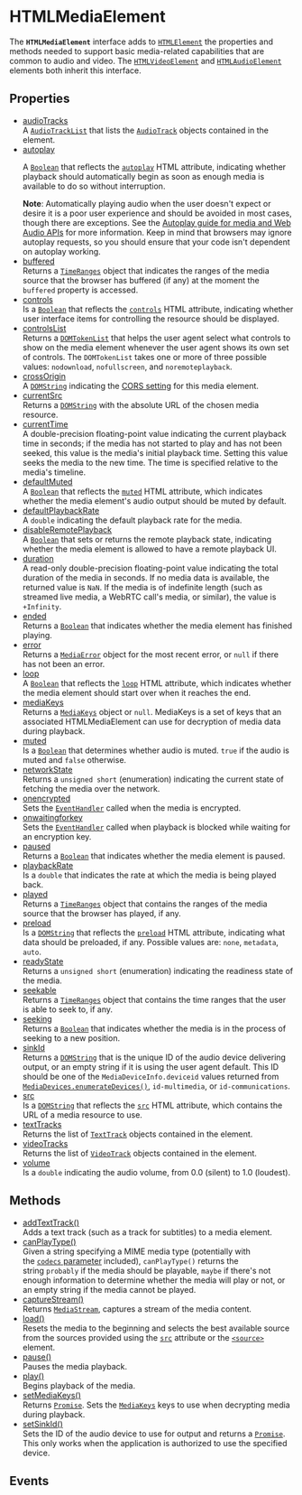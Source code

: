# HTMLMediaElement

<div class='overview'><span class="seoSummary">The <strong><code>HTMLMediaElement</code></strong> interface adds to <a href="/en-US/docs/Web/API/HTMLElement" title="The HTMLElement interface represents any HTML element. Some elements directly implement this interface, while others implement it via an interface that inherits it."><code>HTMLElement</code></a> the properties and methods needed to support basic media-related capabilities that are common to audio and video.</span> The <a href="/en-US/docs/Web/API/HTMLVideoElement" title="The HTMLVideoElement interface provides special properties and methods for manipulating video objects. It also inherits properties and methods of HTMLMediaElement and HTMLElement."><code>HTMLVideoElement</code></a> and <a href="/en-US/docs/Web/API/HTMLAudioElement" title="The HTMLAudioElement interface provides access to the properties of <audio> elements, as well as methods to manipulate them."><code>HTMLAudioElement</code></a> elements both inherit this interface.</div>

## Properties

<ul class="items properties">
  <li>
    <a href="">audioTracks</a>
    <div>A <a href="/en-US/docs/Web/API/AudioTrackList" title="The AudioTrackList interface is used to represent a list of the audio tracks contained within a given HTML media element, with each track represented by a separate AudioTrack object in the list."><code>AudioTrackList</code></a> that lists the <a href="/en-US/docs/Web/API/AudioTrack" title="The AudioTrack interface represents a single audio track from one of the HTML media elements, <audio> or <video>. "><code>AudioTrack</code></a> objects contained in the element.</div>
  </li>
  <li>
    <a href="">autoplay</a>
    <div>
 <p>A <a href="/en-US/docs/Web/JavaScript/Reference/Global_Objects/Boolean" title="The Boolean object is an object wrapper for a boolean value."><code>Boolean</code></a> that reflects the <code><a href="/en-US/docs/Web/HTML/Element/video#attr-autoplay">autoplay</a></code> HTML attribute, indicating whether playback should automatically begin as soon as enough media is available to do so without interruption.</p>
 <div class="note"><strong>Note</strong>: Automatically playing audio when the user doesn't expect or desire it is a poor user experience and should be avoided in most cases, though there are exceptions. See the <a href="/en-US/docs/Web/Media/Autoplay_guide">Autoplay guide for media and Web Audio APIs</a> for more information. Keep in mind that browsers may ignore autoplay requests, so you should ensure that your code isn't dependent on autoplay working.</div>
 </div>
  </li>
  <li>
    <a href="">buffered</a>
    <div>Returns a <a href="/en-US/docs/Web/API/TimeRanges" title="The TimeRanges interface is used to represent a set of time ranges, primarily for the purpose of tracking which portions of media have been buffered when loading it for use by the <audio> and <video>&nbsp;elements."><code>TimeRanges</code></a> object that indicates the ranges of the media source that the browser has buffered (if any) at the moment the <code>buffered</code> property is accessed.</div>
  </li>
  <li>
    <a href="">controls</a>
    <div>Is a <a href="/en-US/docs/Web/JavaScript/Reference/Global_Objects/Boolean" title="The Boolean object is an object wrapper for a boolean value."><code>Boolean</code></a> that reflects the <code><a href="/en-US/docs/Web/HTML/Element/video#attr-controls">controls</a></code> HTML attribute, indicating whether user interface items for controlling the resource should be displayed.</div>
  </li>
  <li>
    <a href="">controlsList</a>
    <div>Returns a <a href="/en-US/docs/Web/API/DOMTokenList" title="The DOMTokenList interface represents a set of space-separated tokens. Such a set is returned by Element.classList, HTMLLinkElement.relList, HTMLAnchorElement.relList, HTMLAreaElement.relList, HTMLIframeElement.sandbox, or HTMLOutputElement.htmlFor. It is indexed beginning with 0 as with JavaScript Array objects. DOMTokenList is always case-sensitive."><code>DOMTokenList</code></a> that helps the user agent select what controls to show on the media element whenever the user agent shows its own set of controls. The <code>DOMTokenList</code> takes one or more of three possible values: <code>nodownload</code>, <code>nofullscreen</code>, and <code>noremoteplayback</code>.</div>
  </li>
  <li>
    <a href="">crossOrigin</a>
    <div>A <a href="/en-US/docs/Web/API/DOMString" title="DOMString is a UTF-16 String. As JavaScript already uses such strings, DOMString is mapped directly to a String."><code>DOMString</code></a> indicating the <a href="/en-US/docs/Web/HTML/CORS_settings_attributes">CORS setting</a> for this media element.</div>
  </li>
  <li>
    <a href="">currentSrc</a>
    <div>Returns a <a href="/en-US/docs/Web/API/DOMString" title="DOMString is a UTF-16 String. As JavaScript already uses such strings, DOMString is mapped directly to a String."><code>DOMString</code></a> with the absolute URL of the chosen media resource.</div>
  </li>
  <li>
    <a href="">currentTime</a>
    <div>A double-precision floating-point value indicating the current playback time in seconds; if the media has not started to play and has not been seeked, this value is the media's initial playback time. Setting this value seeks the media to the new time. The time is specified relative to the media's timeline.</div>
  </li>
  <li>
    <a href="">defaultMuted</a>
    <div>A <a href="/en-US/docs/Web/JavaScript/Reference/Global_Objects/Boolean" title="The Boolean object is an object wrapper for a boolean value."><code>Boolean</code></a> that reflects the <code><a href="/en-US/docs/Web/HTML/Element/video#attr-muted">muted</a></code> HTML attribute, which indicates whether the media element's audio output should be muted by default.</div>
  </li>
  <li>
    <a href="">defaultPlaybackRate</a>
    <div>A <code>double</code> indicating the default playback rate for the media.</div>
  </li>
  <li>
    <a href="">disableRemotePlayback</a>
    <div>A <a href="/en-US/docs/Web/JavaScript/Reference/Global_Objects/Boolean" title="The Boolean object is an object wrapper for a boolean value."><code>Boolean</code></a> that sets or returns the remote playback state, indicating whether the media element is allowed to have a remote playback UI.</div>
  </li>
  <li>
    <a href="">duration</a>
    <div>A read-only double-precision floating-point value indicating the total duration of the media in seconds. If no media data is available, the returned value is <code>NaN</code>. If the media is of indefinite length (such as streamed live media, a WebRTC call's media, or similar), the value is <code>+Infinity</code>.</div>
  </li>
  <li>
    <a href="">ended</a>
    <div>Returns a <a href="/en-US/docs/Web/JavaScript/Reference/Global_Objects/Boolean" title="The Boolean object is an object wrapper for a boolean value."><code>Boolean</code></a> that indicates whether the media element has finished playing.</div>
  </li>
  <li>
    <a href="">error</a>
    <div>Returns a <a href="/en-US/docs/Web/API/MediaError" title="The MediaError interface represents an error which occurred while handling media in an HTML media element based on HTMLMediaElement, such as <audio> or <video>."><code>MediaError</code></a> object for the most recent error, or <code>null</code> if there has not been an error.</div>
  </li>
  <li>
    <a href="">loop</a>
    <div>A <a href="/en-US/docs/Web/JavaScript/Reference/Global_Objects/Boolean" title="The Boolean object is an object wrapper for a boolean value."><code>Boolean</code></a> that reflects the <code><a href="/en-US/docs/Web/HTML/Element/video#attr-loop">loop</a></code> HTML attribute, which indicates whether the media element should start over when it reaches the end.</div>
  </li>
  <li>
    <a href="">mediaKeys</a>
    <div>Returns a <a href="/en-US/docs/Web/API/MediaKeys" title="The MediaKeys interface of EncryptedMediaExtensions API represents a set of keys that an associated HTMLMediaElement can use for decryption of media data during playback."><code>MediaKeys</code></a> object or <code>null</code>. MediaKeys is a set of keys that an associated HTMLMediaElement can use for decryption of media data during playback.</div>
  </li>
  <li>
    <a href="">muted</a>
    <div>Is a <a href="/en-US/docs/Web/JavaScript/Reference/Global_Objects/Boolean" title="The Boolean object is an object wrapper for a boolean value."><code>Boolean</code></a> that determines whether audio is muted. <code>true</code> if the audio is muted and <code>false</code> otherwise.</div>
  </li>
  <li>
    <a href="">networkState</a>
    <div>Returns a <code>unsigned short</code> (enumeration) indicating the current state of fetching the media over the network.</div>
  </li>
  <li>
    <a href="">onencrypted</a>
    <div>Sets the <a href="/en-US/docs/Web/API/EventHandler" title="REDIRECT DOM event handlers"><code>EventHandler</code></a> called when the media is encrypted.</div>
  </li>
  <li>
    <a href="">onwaitingforkey</a>
    <div>Sets the <a href="/en-US/docs/Web/API/EventHandler" title="REDIRECT DOM event handlers"><code>EventHandler</code></a> called when playback is blocked while waiting for an encryption key.</div>
  </li>
  <li>
    <a href="">paused</a>
    <div>Returns a <a href="/en-US/docs/Web/JavaScript/Reference/Global_Objects/Boolean" title="The Boolean object is an object wrapper for a boolean value."><code>Boolean</code></a> that indicates whether the media element is paused.</div>
  </li>
  <li>
    <a href="">playbackRate</a>
    <div>Is a <code>double</code> that indicates the rate at which the media is being played back.</div>
  </li>
  <li>
    <a href="">played</a>
    <div>Returns a <a href="/en-US/docs/Web/API/TimeRanges" title="The TimeRanges interface is used to represent a set of time ranges, primarily for the purpose of tracking which portions of media have been buffered when loading it for use by the <audio> and <video>&nbsp;elements."><code>TimeRanges</code></a> object that contains the ranges of the media source that the browser has played, if any.</div>
  </li>
  <li>
    <a href="">preload</a>
    <div>Is a <a href="/en-US/docs/Web/API/DOMString" title="DOMString is a UTF-16 String. As JavaScript already uses such strings, DOMString is mapped directly to a String."><code>DOMString</code></a> that reflects the <code><a href="/en-US/docs/Web/HTML/Element/video#attr-preload">preload</a></code> HTML attribute, indicating what data should be preloaded, if any. Possible values are: <code>none</code>, <code>metadata</code>, <code>auto</code>.</div>
  </li>
  <li>
    <a href="">readyState</a>
    <div>Returns a <code>unsigned short</code> (enumeration) indicating the readiness state of the media.</div>
  </li>
  <li>
    <a href="">seekable</a>
    <div>Returns a <a href="/en-US/docs/Web/API/TimeRanges" title="The TimeRanges interface is used to represent a set of time ranges, primarily for the purpose of tracking which portions of media have been buffered when loading it for use by the <audio> and <video>&nbsp;elements."><code>TimeRanges</code></a> object that contains the time ranges that the user is able to seek to, if any.</div>
  </li>
  <li>
    <a href="">seeking</a>
    <div>Returns a <a href="/en-US/docs/Web/JavaScript/Reference/Global_Objects/Boolean" title="The Boolean object is an object wrapper for a boolean value."><code>Boolean</code></a> that indicates whether the media is in the process of seeking to a new position.</div>
  </li>
  <li>
    <a href="">sinkId</a>
    <div>Returns a <a href="/en-US/docs/Web/API/DOMString" title="DOMString is a UTF-16 String. As JavaScript already uses such strings, DOMString is mapped directly to a String."><code>DOMString</code></a> that is the unique ID of the audio device delivering output, or an empty string if it is using the user agent default. This ID should be one of the <code>MediaDeviceInfo.deviceid</code> values returned from <a href="/en-US/docs/Web/API/MediaDevices/enumerateDevices" title="The MediaDevices method enumerateDevices() requests a list of the available media input and output devices, such as microphones, cameras, headsets, and so forth."><code>MediaDevices.enumerateDevices()</code></a>, <code>id-multimedia</code>, or <code>id-communications</code>.</div>
  </li>
  <li>
    <a href="">src</a>
    <div>Is a <a href="/en-US/docs/Web/API/DOMString" title="DOMString is a UTF-16 String. As JavaScript already uses such strings, DOMString is mapped directly to a String."><code>DOMString</code></a> that reflects the <code><a href="/en-US/docs/Web/HTML/Element/video#attr-src">src</a></code> HTML attribute, which contains the URL of a media resource to use.</div>
  </li>
  <li>
    <a href="">textTracks</a>
    <div>Returns the list of <a href="/en-US/docs/Web/API/TextTrack" title="This interface also inherits properties from EventTarget."><code>TextTrack</code></a> objects contained in the element.</div>
  </li>
  <li>
    <a href="">videoTracks</a>
    <div>Returns the list of <a href="/en-US/docs/Web/API/VideoTrack" title="The VideoTrack interface represents a single video track from a <video> element."><code>VideoTrack</code></a> objects contained in the element.</div>
  </li>
  <li>
    <a href="">volume</a>
    <div>Is a <code>double</code> indicating the audio volume, from 0.0 (silent) to 1.0 (loudest).</div>
  </li>
</ul>

## Methods

<ul class="items methods">
  <li>
    <a href="">addTextTrack()</a>
    <div>Adds a text track (such as a track for subtitles) to a media element.</div>
  </li>
  <li>
    <a href="">canPlayType()</a>
    <div>Given a string specifying a MIME media type (potentially with the&nbsp;<a href="/en-US/docs/Web/Media/Formats/codecs_parameter"><code>codecs</code>&nbsp;parameter</a> included),&nbsp;<code>canPlayType()</code>&nbsp;returns the string&nbsp;<code>probably</code>&nbsp;if the media should be playable,&nbsp;<code>maybe</code>&nbsp;if there's not enough information to determine whether the media will play or not, or an empty string if the media cannot be played.</div>
  </li>
  <li>
    <a href="">captureStream()</a>
    <div>Returns <a href="/en-US/docs/Web/API/MediaStream" title="The MediaStream interface represents a stream of media content. A stream consists of several tracks such as&nbsp;video or audio tracks. Each track is specified as an instance of MediaStreamTrack."><code>MediaStream</code></a>, captures a stream of the media content.</div>
  </li>
  <li>
    <a href="">load()</a>
    <div>Resets the media to the beginning and selects the best available source from the sources provided using the <code><a href="/en-US/docs/Web/HTML/Element/video#attr-src">src</a></code> attribute or the <a href="/en-US/docs/Web/HTML/Element/source" title="The HTML <source> element specifies multiple media resources for the <picture>, the <audio> element, or the <video> element."><code>&lt;source&gt;</code></a> element.</div>
  </li>
  <li>
    <a href="">pause()</a>
    <div>Pauses the media playback.</div>
  </li>
  <li>
    <a href="">play()</a>
    <div>Begins playback of the media.</div>
  </li>
  <li>
    <a href="">setMediaKeys()</a>
    <div>Returns <a href="/en-US/docs/Web/JavaScript/Reference/Global_Objects/Promise" title="The Promise object represents the eventual completion (or failure) of an asynchronous operation, and its resulting value."><code>Promise</code></a>. Sets the <a href="/en-US/docs/Web/API/MediaKeys" title="The MediaKeys interface of EncryptedMediaExtensions API represents a set of keys that an associated HTMLMediaElement can use for decryption of media data during playback."><code>MediaKeys</code></a> keys to use when decrypting media during playback.</div>
  </li>
  <li>
    <a href="">setSinkId()</a>
    <div>Sets the ID of the audio device to use for output and returns a <a href="/en-US/docs/Web/JavaScript/Reference/Global_Objects/Promise" title="The Promise object represents the eventual completion (or failure) of an asynchronous operation, and its resulting value."><code>Promise</code></a>. This only works when the application is authorized to use the specified device.</div>
  </li>
</ul>

## Events
